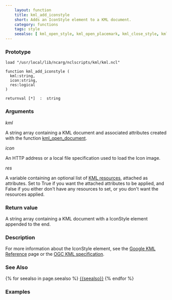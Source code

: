 ```yaml
---
    layout: function
    title: kml_add_iconstyle
    short: Adds an IconStyle element to a KML document.
    category: functions
    tags: style
    seealso: [ kml_open_style, kml_open_placemark, kml_close_style, kml_close_placemark ]
---
```


### Prototype

<pre><code>load "/usr/local/lib/ncarg/nclscripts/kml/kml.ncl"

function kml_add_iconstyle (
  kml:string,
  icon:string,
  res:logical
)

returnval [*]  :  string
</code></pre>

### Arguments
*kml*

A string array containing a KML document and associated attributes created with the function [kml_open_document]({{site.base_url}}functions/kml_open_document.html).

*icon*

An HTTP address or a local file specification used to load the Icon image.

*res*

A variable containing an optional list of [KML resources](resources), attached as attributes. Set to True if you want the attached attributes to be applied, and False if you either don't have any resources to set, or you don't want the resources applied.

### Return value

A string array containing a KML document with a IconStyle element appended to the end.

### Description

For more information about the IconStyle element, see the [Google KML Reference](https://developers.google.com/kml/documentation/kmlreference#iconstyle) page or the [OGC KML specification](http://www.opengeospatial.org/standards/kml/).

### See Also

{% for seealso in page.seealso %}
[{{seealso}}]({{site.base_url}}functions/{{seealso}}.html)
{% endfor %}

### Examples


